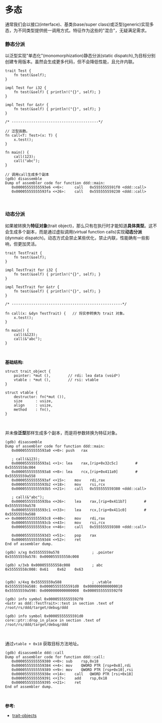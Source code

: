 # 多态

通常我们会以接口(interface)、基类(base/super class)或泛型(generic)实现多态，为不同类型提供统一调用方式。特征作为这些的"混合"，无疑满足需求。

### 静态分派

以泛型实现"单态化"(monomorphization)静态分派(static dispatch),为目标分别创建专用版本。虽然会生成更多代码，但不会降低性能，且允许内联。

```
trait Test {
    fn test(&self);
}

impl Test for i32 {
    fn test(&self) { println!("{}", self); }
}

impl Test for &str {
    fn test(&self) { println!("{}", self); }
}

/* ----------------------------------------*/

// 泛型函数。
fn call<T: Test>(x: T) {   
    x.test();
}

fn main() {
    call(123);
    call("abc");
}
```

```
// 调用call生成多个副本
(gdb) disassemble
Dump of assembler code for function ddd::main:
   0x00005555555593e6 <+6>:	    call   0x5555555591f0 <ddd::call>
   0x00005555555593fa <+26>:	call   0x555555559230 <ddd::call>
```

&nbsp;
&nbsp;

### 动态分派

如果被转换为**特征对象**(trait object)，那么只有在执行时才能知道**具体类型**。这不会生成多个副本，而是通过虚拟调用(virtual function calls)实现**动态分派**(dynmaic dispatch)。动态方式会禁止某些优化，禁止内联，性能确有一些影响，但更加灵活。

```
trait TestTrait {
    fn test(&self);
}

impl TestTrait for i32 {
    fn test(&self) { println!("{}", self); }
}

impl TestTrait for &str {
    fn test(&self) { println!("{}", self); }
}

/* ---------------------------------------------------*/

fn call(x: &dyn TestTrait) {   // 将实参转换为 trait 对象。
    x.test();
}

fn main() {
    call(&123);
    call(&"abc");
}
```

&nbsp;

**基础结构:**

```
struct trait_object {
    pointer: *mut (),        // rdi: lea data (void*)
    vtable : *mut (),        // rsi: vtable
}

struct vtable {
    destructor: fn(*mut ()),
    size      : usize,
    align     : usize,
    method    : fn(),    
}
```

&nbsp;

并未像**泛型**那样生成多个副本，而是将参数转换为特征对象。

```
(gdb) disassemble
Dump of assembler code for function ddd::main:
   0x00005555555593a0 <+0>:	push   rax
   
   ; call(&123);
   0x00005555555593a1 <+1>:	lea    rax,[rip+0x32c5c]        # 0x55555558c004
   0x00005555555593a8 <+8>:	lea    rcx,[rip+0x411a9]        # 0x55555559a558
   0x00005555555593af <+15>:	mov    rdi,rax
   0x00005555555593b2 <+18>:	mov    rsi,rcx
   0x00005555555593b5 <+21>:	call   0x555555559380 <ddd::call>

   ; call(&"abc");
   0x00005555555593ba <+26>:	lea    rax,[rip+0x411b7]        # 0x55555559a578
   0x00005555555593c1 <+33>:	lea    rcx,[rip+0x411c0]        # 0x55555559a588
=> 0x00005555555593c8 <+40>:	mov    rdi,rax
   0x00005555555593cb <+43>:	mov    rsi,rcx
   0x00005555555593ce <+46>:	call   0x555555559380 <ddd::call>

   0x00005555555593d3 <+51>:	pop    rax
   0x00005555555593d4 <+52>:	ret
End of assembler dump.
```

```
(gdb) x/xg 0x55555559a578               ; .pointer
0x55555559a578:	0x000055555558c008      

(gdb) x/3xb 0x000055555558c008          ; abc
0x55555558c008:	0x61	0x62	0x63


(gdb) x/4xg 0x55555559a588              ; .vtable
0x55555559a588:	0x00005555555591d0	0x0000000000000010
0x55555559a598:	0x0000000000000008	0x00005555555592f0

(gdb) info symbol 0x00005555555592f0
<&str as ddd::TestTrait>::test in section .text of /root/rs/ddd/target/debug/ddd

(gdb) info symbol 0x00005555555591d0
core::ptr::drop_in_place in section .text of /root/rs/ddd/target/debug/ddd
```

&nbsp;

通过`vtable + 0x18` 获取目标方法地址。

```
(gdb) disassemble ddd::call
Dump of assembler code for function ddd::call:
   0x0000555555559380 <+0>:	sub    rsp,0x18
   0x0000555555559384 <+4>:	mov    QWORD PTR [rsp+0x8],rdi
   0x0000555555559389 <+9>:	mov    QWORD PTR [rsp+0x10],rsi
   0x000055555555938e <+14>:	call   QWORD PTR [rsi+0x18]
   0x0000555555559391 <+17>:	add    rsp,0x18
   0x0000555555559395 <+21>:	ret
End of assembler dump.
```

&nbsp;

**参考:**

* [trait-objects](https://doc.rust-lang.org/1.8.0/book/trait-objects.html)

